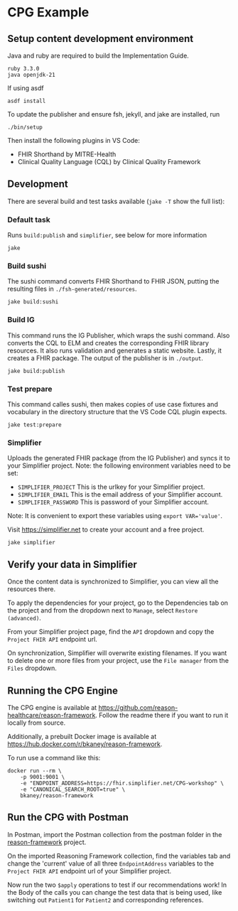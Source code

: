 # CPG Example

## Setup content development environment
Java and ruby are required to build the Implementation Guide.
```
ruby 3.3.0
java openjdk-21
```

If using asdf
```
asdf install
```

To update the publisher and ensure fsh, jekyll, and jake are installed, run
```
./bin/setup
```

Then install the following plugins in VS Code:

* FHIR Shorthand by MITRE-Health
* Clinical Quality Language (CQL) by Clinical Quality Framework

## Development

There are several build and test tasks available (`jake -T` show the full list):

### Default task
Runs `build:publish` and `simplifier`, see below for more information
```
jake
```


### Build sushi
The sushi command converts FHIR Shorthand to FHIR JSON, putting the resulting files in `./fsh-generated/resources`.

```
jake build:sushi
```

### Build IG
This command runs the IG Publisher, which wraps the sushi command. Also converts the CQL to ELM and creates the corresponding FHIR library resources. It also runs validation and generates a static website. Lastly, it creates a FHIR package. The output of the publisher is in `./output`.
```
jake build:publish
```

### Test prepare
This command calles sushi, then makes copies of use case fixtures and vocabulary in the directory structure that the VS Code CQL plugin expects.
```
jake test:prepare
```

### Simplifier
Uploads the generated FHIR package (from the IG Publisher) and syncs it to your Simplifier project. Note: the following environment variables need to be set:
* `SIMPLIFIER_PROJECT` This is the urlkey for your Simplifier project.
* `SIMPLIFIER_EMAIL` This is the email address of your Simplifier account.
* `SIMPLIFIER_PASSWORD` This is password of your Simplifier account.

Note: It is convenient to export these variables using `export VAR='value'`.

Visit https://simplifier.net to create your account and a free project.

```
jake simplifier
```

## Verify your data in Simplifier

Once the content data is synchronized to Simplifier, you can view all the resources there.

To apply the dependencies for your project, go to the Dependencies tab on the project and from the dropdown next to `Manage`, select `Restore (advanced)`.

From your Simplifier project page, find the `API` dropdown and copy the `Project FHIR API` endpoint url.

On synchronization, Simplifier will overwrite existing filenames. If you want to delete one or more files from your project, use the `File manager` from the `Files` dropdown.

## Running the CPG Engine

The CPG engine is available at https://github.com/reason-healthcare/reason-framework. Follow the readme there if you want to run it locally from source.

Additionally, a prebuilt Docker image is available at https://hub.docker.com/r/bkaney/reason-framework.

To run use a command like this:
```
docker run --rm \
    -p 9001:9001 \
    -e "ENDPOINT_ADDRESS=https://fhir.simplifier.net/CPG-workshop" \
    -e "CANONICAL_SEARCH_ROOT=true" \
    bkaney/reason-framework
```

## Run the CPG with Postman

In Postman, import the Postman collection from the postman folder in the  [reason-framework](https://github.com/reason-healthcare/reason-framework) project.

On the imported Reasoning Framework collection, find the variables tab and change the 'current' value of all three `EndpointAddress` variables to the `Project FHIR API` endpoint url of your Simplifier project.

Now run the two `$apply` operations to test if our recommendations work! In the Body of the calls you can change the test data that is being used, like switching out `Patient1` for `Patient2` and corresponding references.